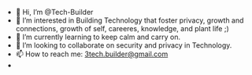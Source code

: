 - 👋 Hi, I’m @Tech-Builder
- 👀 I’m interested in Building Technology that foster privacy, growth and connections, growth of self, careeres, knowledge, and plant life ;)
- 🌱 I’m currently learning to keep calm and carry on.
- 💞️ I’m looking to collaborate on security and privacy in Technology.
- 📫 How to reach me: 3tech.builder@gmail.com
- 

<!---
Tech-Builder/Tech-Builder is a ✨ special ✨ repository because its `README.md` (this file) appears on your GitHub profile.
You can click the Preview link to take a look at your changes.
--->
